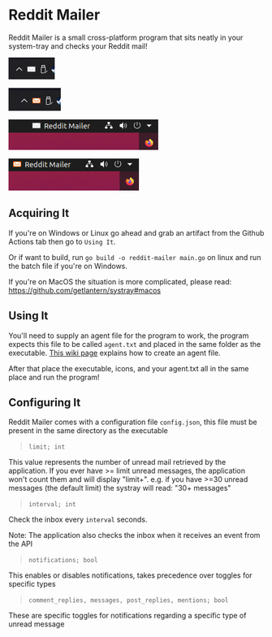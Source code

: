 # Reddit Mailer

Reddit Mailer is a small cross-platform program that sits neatly in your system-tray and checks your Reddit mail!

![](https://raw.githubusercontent.com/George-lewis/reddit-mailer/master/screenshots/nomail-windows.png)

![](https://raw.githubusercontent.com/George-lewis/reddit-mailer/master/screenshots/mail-windows.png)

![](https://raw.githubusercontent.com/George-lewis/reddit-mailer/master/screenshots/nomail-ubuntu.png)

![](https://raw.githubusercontent.com/George-lewis/reddit-mailer/master/screenshots/mail-ubuntu.png)

## Acquiring It

If you're on Windows or Linux go ahead and grab an artifact from the Github Actions tab then go to `Using It`.

Or if want to build, run `go build -o reddit-mailer main.go` on linux and run the batch file if you're on Windows.

If you're on MacOS the situation is more complicated, please read: https://github.com/getlantern/systray#macos

## Using It

You'll need to supply an agent file for the program to work, the program expects this file to be called `agent.txt` and placed in the same folder as the executable. [This wiki page](https://turnage.gitbooks.io/graw/content/chapter1.html) explains how to create an agent file.

After that place the executable, icons, and your agent.txt all in the same place and run the program!

## Configuring It

Reddit Mailer comes with a configuration file `config.json`, this file must be present in the same directory as the executable

> `limit; int`

This value represents the number of unread mail retrieved by the application. If you ever have >= limit unread messages, the application won't count them and will display "limit+". e.g. if you have >=30 unread messages (the default limit) the systray will read: "30+ messages"

> `interval; int`

Check the inbox every `interval` seconds.

Note: The application also checks the inbox when it receives an event from the API

> `notifications; bool`

This enables or disables notifications, takes precedence over toggles for specific types

> `comment_replies, messages, post_replies, mentions; bool`

These are specific toggles for notifications regarding a specific type of unread message